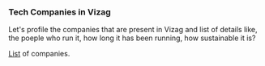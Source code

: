 ### Tech Companies in Vizag

Let's profile the companies that are present in Vizag and list of details like, the poeple who run it, how long it has been running, how sustainable it is? 

[List](list) of companies.
